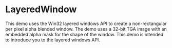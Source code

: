 # LayeredWindow
This demo uses the Win32 layered windows API to create a non-rectangular per pixel alpha blended window. The demo uses a 32-bit TGA image with an embedded alpha mask for the shape of the window. This demo is intended to introduce you to the layered windows API.
